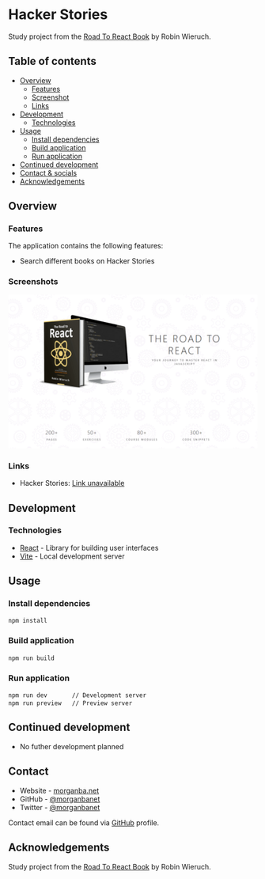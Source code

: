 # Hacker Stories

Study project from the [Road To React Book](https://www.roadtoreact.com/) by Robin Wieruch.

## Table of contents

- [Overview](#overview)
  - [Features](#features)
  - [Screenshot](#screenshot)
  - [Links](#links)
- [Development](#development)
  - [Technologies](#technologies)
- [Usage](#usage)
  - [Install dependencies](#install-dependencies)
  - [Build application](#build-application)
  - [Run application](#run-application)
- [Continued development](#continued-development)
- [Contact & socials](#contact)
- [Acknowledgements](#acknowledgements)

## Overview

### Features

The application contains the following features:

- Search different books on Hacker Stories

### Screenshots

![screenshot](./public/screenshot.png)

### Links

- Hacker Stories: [Link unavailable]()

## Development

### Technologies

- [React](https://react.dev/) - Library for building user interfaces
- [Vite](https://vitejs.dev/) - Local development server

## Usage

### Install dependencies

```
npm install
```

### Build application

```
npm run build
```

### Run application

```
npm run dev       // Development server
npm run preview   // Preview server
```

## Continued development

- No futher development planned

## Contact

- Website - [morganba.net](morganba.net)
- GitHub - [@morganbanet](https://github.com/morganbanet)
- Twitter - [@morganbanet](https://twitter.com/morganbanet)

Contact email can be found via [GitHub](https://gist.github.com/morganbanet) profile.

## Acknowledgements

Study project from the [Road To React Book](https://www.roadtoreact.com/) by Robin Wieruch.

